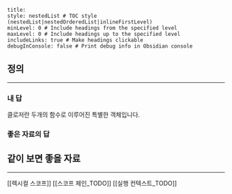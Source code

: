 ```table-of-contents
title: 
style: nestedList # TOC style (nestedList|nestedOrderedList|inlineFirstLevel)
minLevel: 0 # Include headings from the specified level
maxLevel: 0 # Include headings up to the specified level
includeLinks: true # Make headings clickable
debugInConsole: false # Print debug info in Obsidian console
```

## 정의
---
### 내 답
클로저란 두개의 함수로 이루어진 특별한 객체입니다.

### 좋은 자료의 답

## 같이 보면 좋을 자료
---
[[렉시컬 스코프]]
[[스코프 체인_TODO]]
[[실행 컨텍스트_TODO]]
